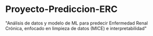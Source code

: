 # Proyecto-Prediccion-ERC
"Análisis de datos y modelo de ML para predecir Enfermedad Renal Crónica, enfocado en limpieza de datos (MICE) e interpretabilidad"
